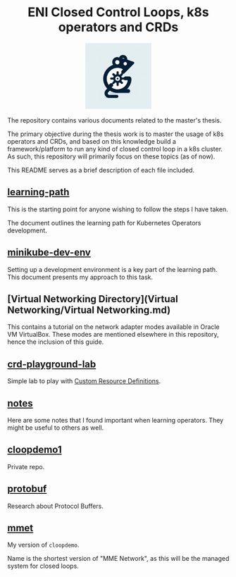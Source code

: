 <h1 align="center">ENI Closed Control Loops, k8s operators and CRDs</h1>

<p align="center">
  <img src="img/logo.webp" width="150" height="150" />
</p>

The repository contains various documents related to the master's thesis. 

The primary objective during the thesis work is to master the usage of k8s operators and CRDs, and based on this knowledge build a framework/platform to run any kind of closed control loop in a k8s cluster. As such, this repository will primarily focus on these topics (as of now). 

This README serves as a brief description of each file included.

## [learning-path](learning-path.md)

This is the starting point for anyone wishing to follow the steps I have taken. 

The document outlines the learning path for Kubernetes Operators development.

## [minikube-dev-env](minikube-dev-env.md)

Setting up a development environment is a key part of the learning path. This document presents my approach to this task.

## [Virtual Networking Directory](Virtual Networking/Virtual Networking.md)

This contains a tutorial on the network adapter modes available in Oracle VM VirtualBox. These modes are mentioned elsewhere in this repository, hence the inclusion of this guide.

## [crd-playground-lab](crd-playground-lab.md)

Simple lab to play with [Custom Resource Definitions](https://kubernetes.io/docs/concepts/extend-kubernetes/api-extension/custom-resources/).

## [notes](notes.md)

Here are some notes that I found important when learning operators. They might be useful to others as well.

## [cloopdemo1](https://github.com/0x41gawor/cloopdemo1)
Private repo.

## [protobuf](protobuf/)

Research about Protocol Buffers.

## [mmet](mmet/)

My version of `cloopdemo`. 

Name is the shortest version of "MME Network", as this will be the managed system for closed loops.
